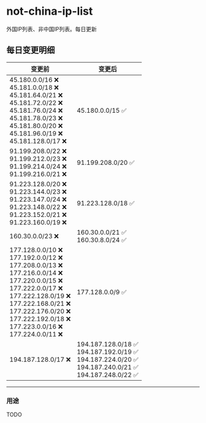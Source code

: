 # not-china-ip-list
外国IP列表、非中国IP列表。每日更新

每日变更明细
--------------------
|  变更前   | 变更后 |
|  ----  | ----  |
|  45.180.0.0/16 :x: <br> 45.181.0.0/18 :x: <br> 45.181.64.0/21 :x: <br> 45.181.72.0/22 :x: <br> 45.181.76.0/24 :x: <br> 45.181.78.0/23 :x: <br> 45.181.80.0/20 :x: <br> 45.181.96.0/19 :x: <br> 45.181.128.0/17 :x: <br> | 45.180.0.0/15 :white_check_mark: | 
|  91.199.208.0/22 :x: <br> 91.199.212.0/23 :x: <br> 91.199.214.0/24 :x: <br> 91.199.216.0/21 :x: <br> | 91.199.208.0/20 :white_check_mark: | 
|  91.223.128.0/20 :x: <br> 91.223.144.0/23 :x: <br> 91.223.147.0/24 :x: <br> 91.223.148.0/22 :x: <br> 91.223.152.0/21 :x: <br> 91.223.160.0/19 :x: <br> | 91.223.128.0/18 :white_check_mark: | 
|  160.30.0.0/23 :x:  | 160.30.0.0/21 :white_check_mark: <br> 160.30.8.0/24 :white_check_mark: <br>  | 
|  177.128.0.0/10 :x: <br> 177.192.0.0/12 :x: <br> 177.208.0.0/13 :x: <br> 177.216.0.0/14 :x: <br> 177.220.0.0/15 :x: <br> 177.222.0.0/17 :x: <br> 177.222.128.0/19 :x: <br> 177.222.168.0/21 :x: <br> 177.222.176.0/20 :x: <br> 177.222.192.0/18 :x: <br> 177.223.0.0/16 :x: <br> 177.224.0.0/11 :x: <br> | 177.128.0.0/9 :white_check_mark: | 
|  194.187.128.0/17 :x:  | 194.187.128.0/18 :white_check_mark: <br> 194.187.192.0/19 :white_check_mark: <br> 194.187.224.0/20 :white_check_mark: <br> 194.187.240.0/21 :white_check_mark: <br> 194.187.248.0/22 :white_check_mark: <br>  | 

--------------------
### 用途
TODO
